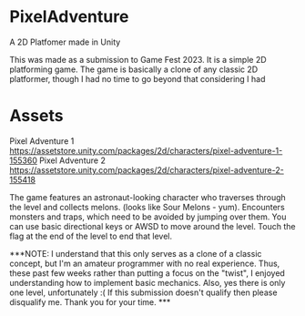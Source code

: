 # PixelAdventure
A 2D Platfomer made in Unity

This was made as a submission to Game Fest 2023. It is a simple 2D platforming game. The game is basically a clone of any classic 2D platformer, though I had no time to go beyond that considering I had 

# Assets
Pixel Adventure 1 https://assetstore.unity.com/packages/2d/characters/pixel-adventure-1-155360
Pixel Adventure 2 https://assetstore.unity.com/packages/2d/characters/pixel-adventure-2-155418

The game features an astronaut-looking character who traverses through the level and collects melons. (looks like Sour Melons - yum). Encounters monsters and traps, which need to be avoided by jumping over them. 
You can use basic directional keys or AWSD to move around the level. Touch the flag at the end of the level to end that level.

***NOTE: I understand that this only serves as a clone of a classic concept, but I'm an amateur programmer with no real experience. Thus, these past few weeks
rather than putting a focus on the "twist", I enjoyed understanding how to implement basic mechanics. Also, yes there is only one level, unfortunately :( If this submission doesn't qualify then please disqualify me. Thank you for your time. ***




